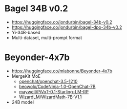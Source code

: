 # Bagel 34B v0.2
* https://huggingface.co/jondurbin/bagel-34b-v0.2
* https://huggingface.co/jondurbin/bagel-dpo-34b-v0.2
* Yi-34B-based
* Multi-dataset, multi-prompt format
# Beyonder-4x7b
- https://huggingface.co/mlabonne/Beyonder-4x7b
- MergeKit MoE
	- [openchat/openchat-3.5-1210](https://huggingface.co/openchat/openchat-3.5-1210)
	- [beowolx/CodeNinja-1.0-OpenChat-7B](https://huggingface.co/beowolx/CodeNinja-1.0-OpenChat-7B)
	- [maywell/PiVoT-0.1-Starling-LM-RP](https://huggingface.co/maywell/PiVoT-0.1-Starling-LM-RP)
	- [WizardLM/WizardMath-7B-V1.1](https://huggingface.co/WizardLM/WizardMath-7B-V1.1)
- 24B model
